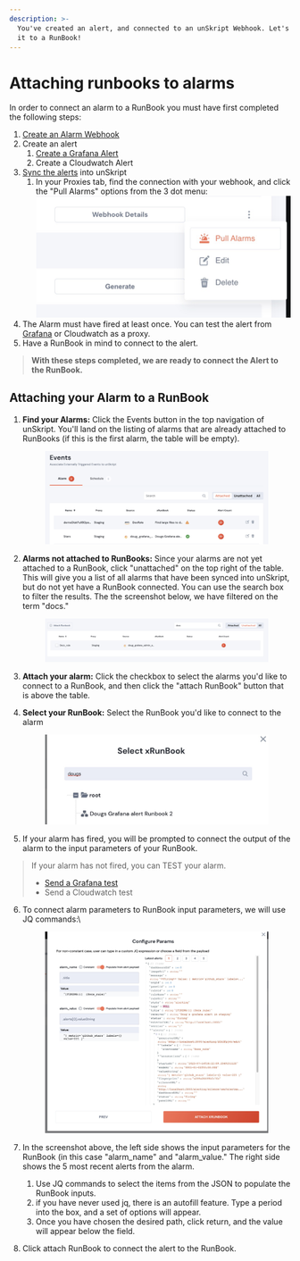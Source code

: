 ```yaml
---
description: >-
  You've created an alert, and connected to an unSkript Webhook. Let's connect
  it to a RunBook!
---
```


# Attaching runbooks to alarms

In order to connect an alarm to a RunBook you must have first completed the following steps:

1. [Create an Alarm Webhook](create-an-alarm-webhook/)
2. Create an alert
   1. [Create a Grafana Alert](create-a-grafana-alert.md)
   2. Create a Cloudwatch Alert
3. [Sync the alerts](create-an-alarm-webhook/#pull-the-alarms) into unSkript
   1. In your Proxies tab, find the connection with your webhook, and click the "Pull Alarms" options from the 3 dot menu:\
      ![](<../../../.gitbook/assets/image (31).png>)
4. The Alarm must have fired at least once.  You can test the alert from [Grafana](create-a-grafana-alert.md#test-the-alarm) or Cloudwatch as a proxy.
5. Have a RunBook in mind to connect to the alert.

> **With these steps completed, we are ready to connect the Alert to the RunBook.**



## Attaching your Alarm to a RunBook

1.  **Find your Alarms:** Click the Events button in the top navigation of unSkript. You'll land on the listing of alarms that are already attached to RunBooks (if this is the first alarm, the table will be empty).

    <figure><img src="../../../.gitbook/assets/image (34).png" alt=""><figcaption></figcaption></figure>
2.  **Alarms not attached to RunBooks:** Since your alarms are not yet attached to a RunBook, click "unattached" on the top right of the table.  This will give you a list of all alarms that have been synced into unSkript, but do not yet have a RunBook connected. You can use the search box to filter the results.  The the screenshot below, we have filtered on the term "docs."

    <figure><img src="../../../.gitbook/assets/image (28).png" alt=""><figcaption></figcaption></figure>
3. **Attach your alarm:** Click the checkbox to select the alarms you'd like to connect to a RunBook, and then click the "attach RunBook" button that is above the table.
4.  **Select your RunBook:** Select the RunBook you'd like to connect to the alarm

    <figure><img src="../../../.gitbook/assets/image (32).png" alt=""><figcaption></figcaption></figure>


5. If your alarm has fired, you will be prompted to connect the output of the alarm to the input parameters of your RunBook. &#x20;

> If your alarm has not fired, you can TEST your alarm. &#x20;
>
> * [Send a Grafana test](create-a-grafana-alert.md#test-the-alarm)
> * Send a Cloudwatch test

6.  To connect alarm parameters to RunBook input parameters, we will use JQ commands:\


    <figure><img src="../../../.gitbook/assets/image (29).png" alt=""><figcaption></figcaption></figure>
7. In the screenshot above, the left side shows the input parameters for the RunBook (in this case "alarm\_name" and "alarm\_value."  The right side shows the 5 most recent alerts from the alarm.
   1. Use JQ commands to select the items from the JSON to populate the RunBook inputs.
   2. if you have never used jq, there is an autofill feature.  Type a period into the box, and a set of options will appear. &#x20;
   3. Once you have chosen the desired path, click return, and the value will appear below the field.
8. Click attach RunBook to connect the alert to the RunBook.

